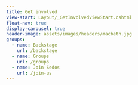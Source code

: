 ```yaml
---
title: Get involved
view-start: Layout/_GetInvolvedViewStart.cshtml
float-nav: true
display-carousel: true
header-image: assets/images/headers/macbeth.jpg
groups:
  - name: Backstage
    url: /backstage
  - name: Groups
    url: /groups
  - name: Join Sedos
    url: /join-us
---
```

